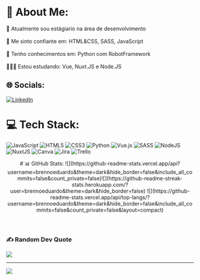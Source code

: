 # 💫 About Me:
🌱 Atualmente sou estágiario na área de desenvolvimento<br><br>🦾 Me sinto confiante em: HTML&CSS, SASS, JavaScript<br><br>🧠 Tenho conhecimentos em: Python com RobotFramework<br><br>👨🏽‍💻 Estou estudando: Vue, Nuxt.JS e Node.JS


## 🌐 Socials:
[![LinkedIn](https://img.shields.io/badge/LinkedIn-%230077B5.svg?logo=linkedin&logoColor=white)](https://linkedin.com/in/https://www.linkedin.com/in/brennoeduardo/) 

# 💻 Tech Stack:
![JavaScript](https://img.shields.io/badge/javascript-%23323330.svg?style=for-the-badge&logo=javascript&logoColor=%23F7DF1E) ![HTML5](https://img.shields.io/badge/html5-%23E34F26.svg?style=for-the-badge&logo=html5&logoColor=white) ![CSS3](https://img.shields.io/badge/css3-%231572B6.svg?style=for-the-badge&logo=css3&logoColor=white) ![Python](https://img.shields.io/badge/python-3670A0?style=for-the-badge&logo=python&logoColor=ffdd54) ![Vue.js](https://img.shields.io/badge/vuejs-%2335495e.svg?style=for-the-badge&logo=vuedotjs&logoColor=%234FC08D) ![SASS](https://img.shields.io/badge/SASS-hotpink.svg?style=for-the-badge&logo=SASS&logoColor=white) ![NodeJS](https://img.shields.io/badge/node.js-6DA55F?style=for-the-badge&logo=node.js&logoColor=white) ![NuxtJS](https://img.shields.io/badge/Nuxt-black?style=for-the-badge&logo=nuxt.js&logoColor=white) ![Canva](https://img.shields.io/badge/Canva-%2300C4CC.svg?style=for-the-badge&logo=Canva&logoColor=white) ![Jira](https://img.shields.io/badge/jira-%230A0FFF.svg?style=for-the-badge&logo=jira&logoColor=white) ![Trello](https://img.shields.io/badge/Trello-%23026AA7.svg?style=for-the-badge&logo=Trello&logoColor=white)
<p align="center" style="height: 180px;">
# 📊 GitHub Stats:
![](https://github-readme-stats.vercel.app/api?username=brennoeduardo&theme=dark&hide_border=false&include_all_commits=false&count_private=false)![](https://github-readme-streak-stats.herokuapp.com/?user=brennoeduardo&theme=dark&hide_border=false)
![](https://github-readme-stats.vercel.app/api/top-langs/?username=brennoeduardo&theme=dark&hide_border=false&include_all_commits=false&count_private=false&layout=compact)
</p>

### ✍️ Random Dev Quote
![](https://quotes-github-readme.vercel.app/api?type=horizontal&theme=radical)

---
[![](https://visitcount.itsvg.in/api?id=brennoeduardo&icon=0&color=12)](https://visitcount.itsvg.in)

<!-- Proudly created with GPRM ( https://gprm.itsvg.in ) -->
